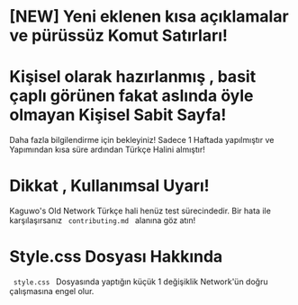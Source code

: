 # [NEW] Yeni eklenen kısa açıklamalar ve pürüssüz Komut Satırları!

# Kişisel olarak hazırlanmış , basit çaplı görünen fakat aslında öyle olmayan Kişisel Sabit Sayfa!

Daha fazla bilgilendirme için bekleyiniz! Sadece 1 Haftada yapılmıştır ve Yapımından kısa süre ardından Türkçe Halini almıştır!

# Dikkat , Kullanımsal Uyarı!

Kaguwo's Old Network Türkçe hali henüz test sürecindedir. Bir hata ile karşılaşırsanız <code> contributing.md </code> alanına göz atın!

# Style.css Dosyası Hakkında

<code> style.css </code> Dosyasında yaptığın küçük 1 değişiklik Network'ün doğru çalışmasına engel olur.
